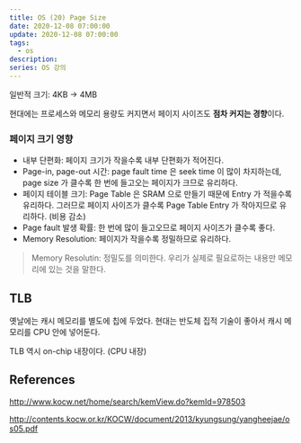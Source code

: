 ```yaml
---
title: OS (20) Page Size
date: 2020-12-08 07:00:00
update: 2020-12-08 07:00:00
tags:
  - os
description:
series: OS 강의
---
```


일반적 크기: 4KB -> 4MB

현대에는 프로세스와 메모리 용량도 커지면서 페이지 사이즈도 **점차 커지는 경향**이다.

### 페이지 크기 영향

- 내부 단편화: 페이지 크기가 작을수록 내부 단편화가 적어진다.
- Page-in, page-out 시간: page fault time 은 seek time 이 많이 차지하는데, page size 가 클수록 한 번에 들고오는 페이지가 크므로 유리하다.
- 페이지 테이블 크기: Page Table 은 SRAM 으로 만들기 때문에 Entry 가 적을수록 유리하다. 그러므로 페이지 사이즈가 클수록 Page Table Entry 가 작아지므로 유리하다. (비용 감소)
- Page fault 발생 확률: 한 번에 많이 들고오므로 페이지 사이즈가 클수록 좋다.
- Memory Resolution: 페이지가 작을수록 정밀하므로 유리하다.

> Memory Resolutin: 정밀도를 의미한다. 우리가 실제로 필요로하는 내용만 메모리에 있는 것을 말한다.

## TLB

옛날에는 캐시 메모리를 별도에 칩에 두었다. 현대는 반도체 집적 기술이 좋아서 캐시 메모리를 CPU 안에 넣어둔다.

TLB 역시 on-chip 내장이다. (CPU 내장)

## References

http://www.kocw.net/home/search/kemView.do?kemId=978503

http://contents.kocw.or.kr/KOCW/document/2013/kyungsung/yangheejae/os05.pdf

